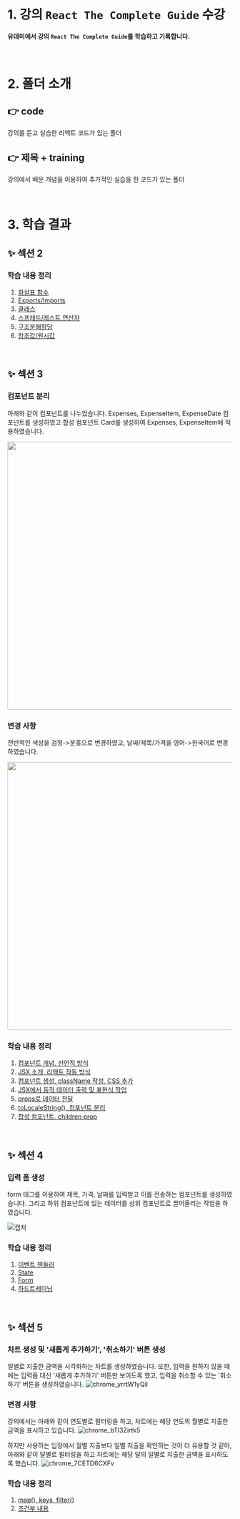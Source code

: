 # 1. 강의 `React The Complete Guide` 수강
#### 유데미에서 강의 `React The Complete Guide`를 학습하고 기록합니다.

<br>

# 2. 폴더 소개
## 👉 code
강의를 듣고 실습한 리액트 코드가 있는 폴더
## 👉 제목 + training
강의에서 배운 개념을 이용하여 추가적인 실습을 한 코드가 있는 폴더

<br>

# 3. 학습 결과
## ✨ 섹션 2
### 학습 내용 정리
1. <a href='https://faceted-dash-136.notion.site/2-413929a621a04370a9ddf8847c6bda59'>화살표 함수</a>
2. <a href='https://faceted-dash-136.notion.site/2-Exports-Imports-c493db56eb7f453bb6564a14c14ebc7c'>Exports/Imports</a>
3. <a href='https://faceted-dash-136.notion.site/2-Class-b66527d9811e45c38367d413d834e5f4'>클래스</a>
4. <a href='https://faceted-dash-136.notion.site/2-53e46aa158b44297afc9490785746dc1'>스프레드/레스트 연산자</a>
5. <a href='https://faceted-dash-136.notion.site/2-f8278c8b1c5a4ec4b2a4ffc74a0bba55'>구조분해할당</a>
6. <a href='https://faceted-dash-136.notion.site/2-1c5766fe6183479dadebb0b5ca771d64'>참조값/원시값</a>

<br>

## ✨ 섹션 3
### 컴포넌트 분리
아래와 같이 컴포넌트를 나누었습니다. Expenses, ExpenseItem, ExpenseDate 컴포넌트를 생성하였고 합성 컴포넌트 Card를 생성하여 Expenses, ExpenseItem에 적용하였습니다.

<img src='https://user-images.githubusercontent.com/101965666/214746208-02063c4a-abc9-41c5-b5ad-f49455f30441.png' width='600'>

### 변경 사항
전반적인 색상을 검정->분홍으로 변경하였고, 날짜/제목/가격을 영어->한국어로 변경하였습니다.

<img src='https://user-images.githubusercontent.com/101965666/214744533-1b4f93d1-01c0-4850-a5ab-d29a1a3d9626.PNG' width='600'>

### 학습 내용 정리
1. <a href='https://faceted-dash-136.notion.site/3-38ff238c91a14ea4890a4e5206bcb919'>컴포넌트 개념, 선언적 방식</a>
2. <a href='https://faceted-dash-136.notion.site/3-JSX-4f35b84ef3454616b567cfff09a43c5c'>JSX 소개, 리액트 작동 방식</a>
3. <a href='https://faceted-dash-136.notion.site/3-className-CSS-386cbb67ee7a4d13a9045646f245e342'>컴포넌트 생성, className 작성, CSS 추가</a>
4. <a href='https://faceted-dash-136.notion.site/3-JSX-177e75d38e4f472f8c5ad37939c8344c'>JSX에서 동적 데이터 출력 및 표현식 작업</a>
5. <a href='https://faceted-dash-136.notion.site/3-props-86c4e2f627d247449e11d97e028f03e1'>props로 데이터 전달</a>
6. <a href='https://faceted-dash-136.notion.site/3-toLocaleString-76544d8452354558b68f1524be5372e3'>toLocaleString(), 컴포넌트 분리</a>
7. <a href='https://faceted-dash-136.notion.site/3-children-prop-9e14192d466d43a6b1771252d0da3ac1'>합성 컴포넌트, children prop</a>

<br>

## ✨ 섹션 4
### 입력 폼 생성
form 태그를 이용하여 제목, 가격, 날짜를 입력받고 이를 전송하는 컴포넌트를 생성하였습니다. 그리고 하위 컴포넌트에 있는 데이터를 상위 컴포넌트로 끌어올리는 작업을 하였습니다.

![캡처](https://user-images.githubusercontent.com/101965666/216322672-d3944bcd-d3da-4cd4-92b7-f59ca9192ee9.PNG)


### 학습 내용 정리
1. <a href='https://faceted-dash-136.notion.site/4-9175a80cb1d74656bf6343b8aee30ea5'>이벤트 핸들러</a>
2. <a href='https://faceted-dash-136.notion.site/4-State-f3a121897c5c4ad59558f1fc96211f07'>State</a>
3. <a href='https://faceted-dash-136.notion.site/4-Form-dda8aaed817f4e35983c3d8eec50f709'>Form</a>
4. <a href='https://faceted-dash-136.notion.site/4-65e1c40513f24609b5b42db64f3294bd'>하드트레이닝</a>

<br>

## ✨ 섹션 5
### 차트 생성 및 '새롭게 추가하기', '취소하기' 버튼 생성
일별로 지출한 금액을 시각화하는 차트를 생성하였습니다. 또한, 입력을 원하지 않을 때에는 입력폼 대신 '새롭게 추가하기' 버튼만 보이도록 했고, 입력을 취소할 수 있는 '취소하기' 버튼을 생성하였습니다.
![chrome_yrrtW1yQil](https://user-images.githubusercontent.com/101965666/217468269-3d72349e-6f73-46b4-b18f-775d8396d743.gif)

### 변경 사항
강의에서는 아래와 같이 연도별로 필터링을 하고, 차트에는 해당 연도의 월별로 지출한 금액을 표시하고 있습니다.
![chrome_bTl3Zirtk5](https://user-images.githubusercontent.com/101965666/217470211-873df087-4cd6-4a88-ac84-2a7ffa0784b4.png)

하지만 사용하는 입장에서 월별 지출보다 일별 지출을 확인하는 것이 더 유용할 것 같아, 아래와 같이 달별로 필터링을 하고 차트에는 해당 달의 일별로 지출한 금액을 표시하도록 했습니다.
![chrome_7CETD6CXFv](https://user-images.githubusercontent.com/101965666/217469698-fe72eda6-9db3-48b6-b414-a580224d3daf.gif)

### 학습 내용 정리
1. <a href='https://faceted-dash-136.notion.site/5-map-keys-filter-04461b1c04f44baba244c343a76067f7'>map(), keys, filter()</a>
2. <a href='https://faceted-dash-136.notion.site/5-eb54a484098b4a688aa876f93d218efb'>조건부 내용</a>
